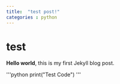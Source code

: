 ```yaml
---
title:  "test post!"
categories : python
---
```


# test

**Hello world**, this is my first Jekyll blog post.

'''python
print("Test Code")
'''